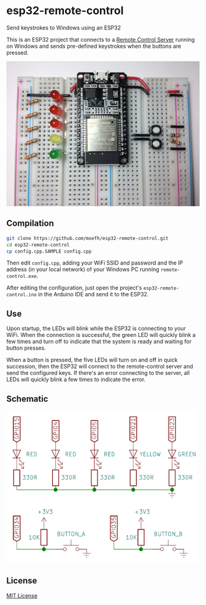 # esp32-remote-control
Send keystrokes to Windows using an ESP32

This is an ESP32 project that connects to a [Remote Control
Server](https://github.com/moefh/win-remote-control) running on
Windows and sends pre-defined keystrokes when the buttons are pressed.

![ESP32 Board with LEDs and buttons](doc/photo.jpg)

## Compilation

```bash
git clone https://github.com/moefh/esp32-remote-control.git
cd esp32-remote-control
cp config.cpp.SAMPLE config.cpp
```

Then edit `config.cpp`, adding your WiFi SSID and password and the IP
address (in your local network) of your Windows PC running
`remote-control.exe`.

After editing the configuration, just open the project's
`esp32-remote-control.ino` in the Arduino IDE and send it to the
ESP32.


## Use

Upon startup, the LEDs will blink while the ESP32 is connecting to
your WiFi.  When the connection is successful, the green LED will
quickly blink a few times and turn off to indicate that the system is
ready and waiting for button presses.

When a button is pressed, the five LEDs will turn on and off in quick
succession, then the ESP32 will connect to the remote-control server
and send the configured keys.  If there's an error connecting to the
server, all LEDs will quickly blink a few times to indicate the error.


## Schematic

![LED and button schematics](doc/schematic.png)


## License

[MIT License](LICENSE)
